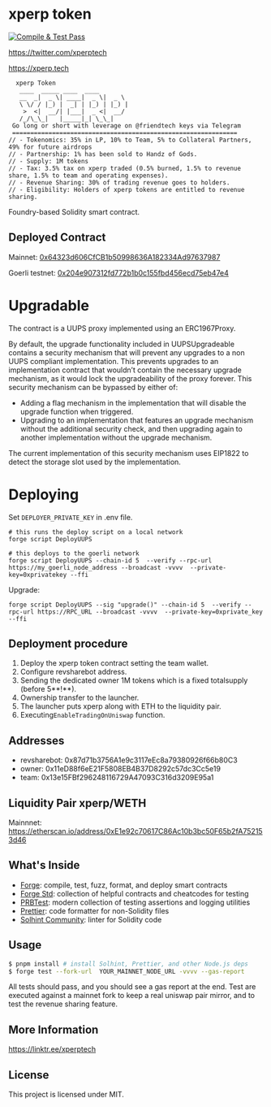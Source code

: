 # xperp token

[![Compile & Test Pass](https://github.com/x-perp/xperp/actions/workflows/ci.yml/badge.svg)](https://github.com/x-perp/xperp/actions/workflows/ci.yml)

https://twitter.com/xperptech

https://xperp.tech

```shell
  xperp Token
   ____  _____ ____  ____
   __  _|  _ \| ____|  _ \|  _ \
   \ \/ / |_) |  _| | |_) | |_) |
    >  <|  __/| |___|  _ <|  __/
   /_/\_\_|   |_____|_| \_\_|
 Go long or short with leverage on @friendtech keys via Telegram
 ==============================================================
// - Tokenomics: 35% in LP, 10% to Team, 5% to Collateral Partners, 49% for future airdrops
// - Partnership: 1% has been sold to Handz of Gods.
// - Supply: 1M tokens
// - Tax: 3.5% tax on xperp traded (0.5% burned, 1.5% to revenue share, 1.5% to team and operating expenses).
// - Revenue Sharing: 30% of trading revenue goes to holders.
// - Eligibility: Holders of xperp tokens are entitled to revenue sharing.
```

Foundry-based Solidity smart contract.

## Deployed Contract
Mainnet:
[0x64323d606CfCB1b50998636A182334Ad97637987](https://etherscan.io/address/0x64323d606CfCB1b50998636A182334Ad97637987)

Goerli testnet:
[0x204e907312fd772b1b0c155fbd456ecd75eb47e4](https://goerli.etherscan.io/address/0x204e907312fd772b1b0c155fbd456ecd75eb47e4)

# Upgradable

The contract is a UUPS proxy implemented using an ERC1967Proxy.

By default, the upgrade functionality included in UUPSUpgradeable contains a security mechanism that will prevent any
upgrades to a non UUPS compliant implementation. This prevents upgrades to an implementation contract that wouldn’t
contain the necessary upgrade mechanism, as it would lock the upgradeability of the proxy forever. This security
mechanism can be bypassed by either of:

- Adding a flag mechanism in the implementation that will disable the upgrade function when triggered.
- Upgrading to an implementation that features an upgrade mechanism without the additional security check, and then
  upgrading again to another implementation without the upgrade mechanism.

The current implementation of this security mechanism uses EIP1822 to detect the storage slot used by the
implementation.

# Deploying

Set `DEPLOYER_PRIVATE_KEY` in .env file.
```shell
# this runs the deploy script on a local network
forge script DeployUUPS
```

```shell
# this deploys to the goerli network
forge script DeployUUPS --chain-id 5  --verify --rpc-url https://my_goerli_node_address --broadcast -vvvv  --private-key=0xprivatekey --ffi
```

Upgrade:
```shell
forge script DeployUUPS --sig "upgrade()" --chain-id 5  --verify --rpc-url https://RPC_URL --broadcast -vvvv  --private-key=0xprivate_key --ffi
```

## Deployment procedure

1. Deploy the xperp token contract setting the team wallet.
2. Configure revsharebot address.
3. Sending the dedicated owner 1M tokens which is a fixed totalsupply (before 5**!**).
4. Ownership transfer to the launcher.
5. The launcher puts xperp along with ETH to the liquidity pair.
6. Executing`EnableTradingOnUniswap` function.

## Addresses

- revsharebot: 0x87d71b3756A1e9c3117eEc8a79380926f66b80C3
- owner: 0x11eD88f6eE21F5808EB4B37D8292c57dc3Cc5e19
- team: 0x13e15FBf296248116729A47093C316d3209E95a1

## Liquidity Pair xperp/WETH

Mainnnet:
https://etherscan.io/address/0xE1e92c70617C86Ac10b3bc50F65b2fA752153d46

## What's Inside

- [Forge](https://github.com/foundry-rs/foundry/blob/master/forge): compile, test, fuzz, format, and deploy smart
  contracts
- [Forge Std](https://github.com/foundry-rs/forge-std): collection of helpful contracts and cheatcodes for testing
- [PRBTest](https://github.com/PaulRBerg/prb-test): modern collection of testing assertions and logging utilities
- [Prettier](https://github.com/prettier/prettier): code formatter for non-Solidity files
- [Solhint Community](https://github.com/solhint-community/solhint-community): linter for Solidity code

## Usage

```sh
$ pnpm install # install Solhint, Prettier, and other Node.js deps
$ forge test --fork-url  YOUR_MAINNET_NODE_URL -vvvv --gas-report
```

All tests should pass, and you should see a gas report at the end.
Test are executed against a mainnet fork to keep a real uniswap pair mirror, and to test the revenue sharing feature.

## More Information

https://linktr.ee/xperptech

## License

This project is licensed under MIT.
